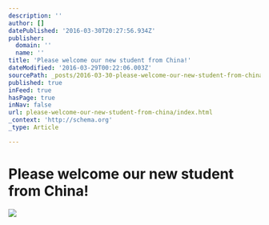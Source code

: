 ```yaml
---
description: ''
author: []
datePublished: '2016-03-30T20:27:56.934Z'
publisher:
  domain: ''
  name: ''
title: 'Please welcome our new student from China!'
dateModified: '2016-03-29T00:22:06.003Z'
sourcePath: _posts/2016-03-30-please-welcome-our-new-student-from-china.md
published: true
inFeed: true
hasPage: true
inNav: false
url: please-welcome-our-new-student-from-china/index.html
_context: 'http://schema.org'
_type: Article

---
```

# Please welcome our new student from China!
![](https://the-grid-user-content.s3-us-west-2.amazonaws.com/bd5f307d-cf8f-4eca-881c-1a7d73b286a6.png)